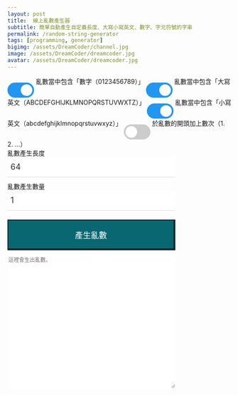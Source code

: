 ```yaml
---
layout: post
title:  線上亂數產生器
subtitle: 簡單自動產生自定義長度、大寫小寫英文、數字、字元符號的字串
permalink: /random-string-generator
tags: [programming, generator]
bigimg: /assets/DreamCoder/channel.jpg
image: /assets/DreamCoder/dreamcoder.jpg
avatar: /assets/DreamCoder/dreamcoder.jpg
---
```


<style>
    /* The switch - the box around the slider */
    .switch {
        position: relative;
        display: inline-block;
        width: 60px;
        height: 34px;
    }

    /* Hide default HTML checkbox */
    .switch input {
        opacity: 0;
        width: 0;
        height: 0;
    }

    /* The slider */
    .slider {
        position: absolute;
        cursor: pointer;
        top: 0;
        left: 0;
        right: 0;
        bottom: 0;
        background-color: #ccc;
        -webkit-transition: .4s;
        transition: .4s;
    }

    .slider:before {
        position: absolute;
        content: "";
        height: 26px;
        width: 26px;
        left: 4px;
        bottom: 4px;
        background-color: white;
        -webkit-transition: .4s;
        transition: .4s;
    }

    input:checked + .slider {
        background-color: #2196F3;
    }

    input:focus + .slider {
        box-shadow: 0 0 1px #2196F3;
    }

    input:checked + .slider:before {
        -webkit-transform: translateX(26px);
        -ms-transform: translateX(26px);
        transform: translateX(26px);
    }

    /* Rounded sliders */
    .slider.round {
        border-radius: 34px;
    }

    .slider.round:before {
        border-radius: 50%;
    }

    .decode_textarea {
        border: 6px solid #427035 !important;
        border-top-width: 1px;
        border-right-width: 1px;
        border-bottom-width: 1px;
        border-left-width: 1px;
    }
    .container {
        margin: 0px auto;
        max-width: 550px;
    }

    textarea {
        margin-bottom: 0px !important;
        /* border-radius: 12px; */
        border: none;
        outline: none;
        width: 100%;
        font-size: 12px;
        height: 300px;
    }

    .contact-form button[type="button"] {
        display: inline;
        padding: 19px 39px 18px 39px;
        color: #fff;
        font-size: 1.125rem;
        width: 100%;
        border: 1px solid #ba0009;
            border-top-width: 1px;
            border-right-width: 1px;
            border-bottom-width: 1px;
            border-left-width: 1px;
        /* margin: 0px auto; */
        margin-top: .625rem;
        margin-bottom: .625rem;
        cursor: pointer;
        -webkit-transition: all .3s;
        transition: all .3s;
        outline: none;
    }

    .contact-form {
        width: 75%;
    }

    .contact-form .generate {
        background: #086770;
        border: 6px solid #032629 !important;
        border-width: 2px 4px 4px 2px !important;
        font-size: 32px;
    }

    .generate_number {
        -webkit-box-sizing: border-box;
        box-sizing: border-box;
        outline: none;
        display: block;
        color: #333;
        width: 100%;
        padding: 7px;
        border: none;
            border-bottom-color: currentcolor;
            border-bottom-style: none;
            border-bottom-width: medium;
        border-bottom: 1px solid #ddd;
        margin-bottom: 10px;
        font-family: inherit;
        font-size: 18px;
        height: 2.813rem;
    }
</style>

<!-- Rectangular switch -->
<label class="switch">
    <input type="checkbox" id="number_checked" checked>
    <span class="slider round"></span>
</label>
亂數當中包含「數字（0123456789）」

<!-- Rounded switch -->
<label class="switch">
    <input type="checkbox" id="capital_checked" checked>
    <span class="slider round"></span>
</label>
亂數當中包含「大寫英文（ABCDEFGHIJKLMNOPQRSTUVWXTZ）」

<!-- Rounded switch -->
<label class="switch">
    <input type="checkbox" id="small_checked" checked>
    <span class="slider round"></span>
</label>
亂數當中包含「小寫英文（abcdefghijklmnopqrstuvwxyz）」

<!-- Rounded switch -->
<label class="switch">
    <input type="checkbox" id="number_index">
    <span class="slider round"></span>
</label>
於亂數的開頭加上數次（1. 2. ...）

<div class="container">
    <div id="form" class="contact-form">
        亂數產生長度
        <input type="number" class="generate_number" id="generate_number_1" name="generate_number_1" value="64">
        亂數產生數量
        <input type="number" class="generate_number" id="generate_number_2" name="generate_number_2" value="1">
        <button type="button" class="generate" id="generate" onclick="generate()">產生亂數</button>
        <textarea type="text" class="generate_textarea" id="generate_value" name="generate_value" placeholder="這裡會生出亂數。"></textarea>
    </div>
</div>

<script>
    // $('#aaa').prop('checked');

    function generate_random_string(string_length, ascii_low, ascii_high) {
        let random_string = '';
        let random_ascii;
        for (let i = 0; i < string_length; i++) {
            random_ascii = Math.floor((Math.random() * (ascii_high - ascii_low)) + ascii_low);
            random_string += String.fromCharCode(random_ascii)
        }
        return random_string;
    }

    function generate_random_number() {
        let num_low = 1;
        let num_high = 9;
        return Math.floor((Math.random() * (num_high - num_low)) + num_low);
    }

    function randomString() {
        var number_checked  = $('#number_checked').prop('checked'),
            capital_checked = $('#capital_checked').prop('checked'),
            small_checked   = $('#small_checked').prop('checked');
        var number_chars  = '0123456789',
            capital_chars = 'ABCDEFGHIJKLMNOPQRSTUVWXTZ',
            small_chars   = 'abcdefghijklmnopqrstuvwxyz',
            chars         = '';

        if (number_checked) { chars += number_chars; }
        if (capital_checked) { chars += capital_chars; }
        if (small_checked) { chars += small_chars; }

        if (chars == '') {
            return null;
        }

        var randomstring = '';
        for (var i = 0; i < $('#generate_number_1').val(); i++) {
            var rnum = Math.floor(Math.random() * chars.length);
            randomstring += chars.substring(rnum, rnum + 1);
        }

        return randomstring;
    }

    function generate() {
        var result = '';
        for (var i = 1; i <= $('#generate_number_2').val(); i++) {

            if ($('#number_index').prop('checked')) {
                result += i + '. ' + randomString() + '\n';
            } else {
                result += randomString() + '\n';
            }
        }

        $('#generate_value').val(result);
    }
</script>
